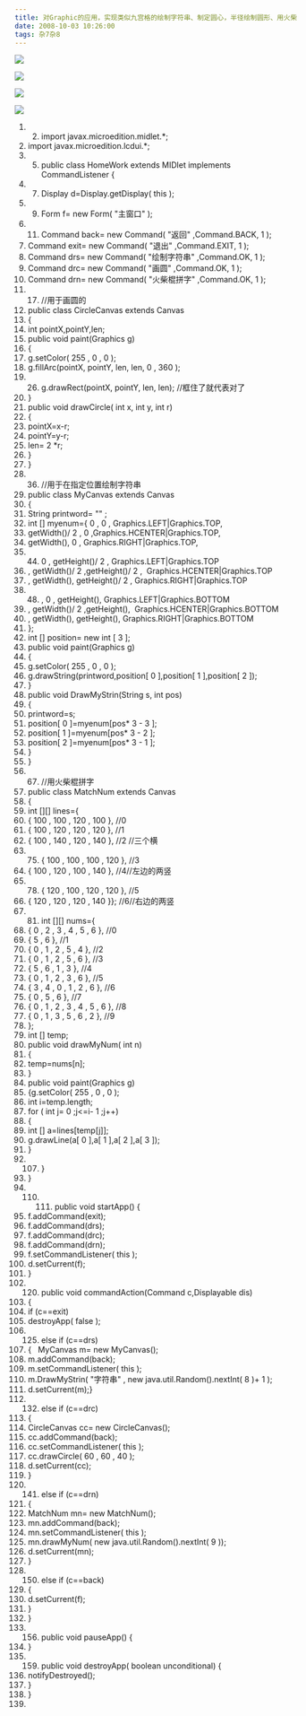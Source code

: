 ```yaml
---
title: 对Graphic的应用，实现类似九宫格的绘制字符串、制定圆心，半径绘制圆形、用火柴棍拼字[Java ME]
date: 2008-10-03 10:26:00
tags: 杂7杂8
---
```

![](https://p-blog.csdn.net/images/p_blog_csdn_net/cuipengfei1/EntryImages/20081003/%E6%88%AA%E5%9B%BE03.jpg)

![](https://p-blog.csdn.net/images/p_blog_csdn_net/cuipengfei1/EntryImages/20081003/%E6%88%AA%E5%9B%BE02.jpg)

![](https://p-blog.csdn.net/images/p_blog_csdn_net/cuipengfei1/EntryImages/20081003/%E6%88%AA%E5%9B%BE01.jpg)

![](https://p-blog.csdn.net/images/p_blog_csdn_net/cuipengfei1/EntryImages/20081003/%E6%88%AA%E5%9B%BE00.jpg)

  1.   2. import  javax.microedition.midlet.*;
  3. import  javax.microedition.lcdui.*;
  4.   5. public  class  HomeWork  extends  MIDlet  implements  CommandListener {
  6.   7. Display d=Display.getDisplay(  this  );
  8.   9. Form f=  new  Form(  "主窗口"  );
  10.   11. Command back=  new  Command(  "返回"  ,Command.BACK,  1  );
  12. Command exit=  new  Command(  "退出"  ,Command.EXIT,  1  );
  13. Command drs=  new  Command(  "绘制字符串"  ,Command.OK,  1  );
  14. Command drc=  new  Command(  "画圆"  ,Command.OK,  1  );
  15. Command drn=  new  Command(  "火柴棍拼字"  ,Command.OK,  1  );
  16.   17. //用于画圆的
  18. public  class  CircleCanvas  extends  Canvas
  19. {
  20. int  pointX,pointY,len;
  21. public  void  paint(Graphics g)
  22. {
  23. g.setColor(  255  ,  0  ,  0  );
  24. g.fillArc(pointX, pointY, len, len,  0  ,  360  );
  25.   26. g.drawRect(pointX, pointY, len, len);  //框住了就代表对了
  27. }
  28. public  void  drawCircle(  int  x,  int  y,  int  r)
  29. {
  30. pointX=x-r;
  31. pointY=y-r;
  32. len=  2  *r;
  33. }
  34. }
  35.   36. //用于在指定位置绘制字符串
  37. public  class  MyCanvas  extends  Canvas
  38. {
  39. String printword=  ""  ;
  40. int  [] myenum={  0  ,  0  , Graphics.LEFT|Graphics.TOP,
  41. getWidth()/  2  ,  0  ,Graphics.HCENTER|Graphics.TOP,
  42. getWidth(),  0  , Graphics.RIGHT|Graphics.TOP,
  43.   44. 0  , getHeight()/  2  , Graphics.LEFT|Graphics.TOP
  45. , getWidth()/  2  ,getHeight()/  2  ,  Graphics.HCENTER|Graphics.TOP
  46. , getWidth(), getHeight()/  2  , Graphics.RIGHT|Graphics.TOP
  47.   48. ,  0  , getHeight(), Graphics.LEFT|Graphics.BOTTOM
  49. , getWidth()/  2  ,getHeight(),  Graphics.HCENTER|Graphics.BOTTOM
  50. , getWidth(), getHeight(), Graphics.RIGHT|Graphics.BOTTOM
  51. };
  52. int  [] position=  new  int  [  3  ];
  53. public  void  paint(Graphics g)
  54. {
  55. g.setColor(  255  ,  0  ,  0  );
  56. g.drawString(printword,position[  0  ],position[  1  ],position[  2  ]);
  57. }
  58. public  void  DrawMyStrin(String s,  int  pos)
  59. {
  60. printword=s;
  61. position[  0  ]=myenum[pos*  3  \-  3  ];
  62. position[  1  ]=myenum[pos*  3  \-  2  ];
  63. position[  2  ]=myenum[pos*  3  \-  1  ];
  64. }
  65. }
  66.   67. //用火柴棍拼字
  68. public  class  MatchNum  extends  Canvas
  69. {
  70. int  [][] lines={
  71. {  100  ,  100  ,  120  ,  100  },  //0
  72. {  100  ,  120  ,  120  ,  120  },  //1
  73. {  100  ,  140  ,  120  ,  140  },  //2 //三个横
  74.   75. {  100  ,  100  ,  100  ,  120  },  //3
  76. {  100  ,  120  ,  100  ,  140  },  //4//左边的两竖
  77.   78. {  120  ,  100  ,  120  ,  120  },  //5
  79. {  120  ,  120  ,  120  ,  140  }};  //6//右边的两竖
  80.   81. int  [][] nums={
  82. {  0  ,  2  ,  3  ,  4  ,  5  ,  6  },  //0
  83. {  5  ,  6  },  //1
  84. {  0  ,  1  ,  2  ,  5  ,  4  },  //2
  85. {  0  ,  1  ,  2  ,  5  ,  6  },  //3
  86. {  5  ,  6  ,  1  ,  3  },  //4
  87. {  0  ,  1  ,  2  ,  3  ,  6  },  //5
  88. {  3  ,  4  ,  0  ,  1  ,  2  ,  6  },  //6
  89. {  0  ,  5  ,  6  },  //7
  90. {  0  ,  1  ,  2  ,  3  ,  4  ,  5  ,  6  },  //8
  91. {  0  ,  1  ,  3  ,  5  ,  6  ,  2  },  //9
  92. };
  93. int  [] temp;
  94. public  void  drawMyNum(  int  n)
  95. {
  96. temp=nums[n];
  97. }
  98. public  void  paint(Graphics g)
  99. {g.setColor(  255  ,  0  ,  0  );
  100. int  i=temp.length;
  101. for  (  int  j=  0  ;j<=i-  1  ;j++)
  102. {
  103. int  [] a=lines[temp[j]];
  104. g.drawLine(a[  0  ],a[  1  ],a[  2  ],a[  3  ]);
  105. }
  106.   107. }
  108. }
  109.   110.   111. public  void  startApp() {
  112. f.addCommand(exit);
  113. f.addCommand(drs);
  114. f.addCommand(drc);
  115. f.addCommand(drn);
  116. f.setCommandListener(  this  );
  117. d.setCurrent(f);
  118. }
  119.   120. public  void  commandAction(Command c,Displayable dis)
  121. {
  122. if  (c==exit)
  123. destroyApp(  false  );
  124.   125. else  if  (c==drs)
  126. {   MyCanvas m=  new  MyCanvas();
  127. m.addCommand(back);
  128. m.setCommandListener(  this  );
  129. m.DrawMyStrin(  "字符串"  ,  new  java.util.Random().nextInt(  8  )+  1  );
  130. d.setCurrent(m);}
  131.   132. else  if  (c==drc)
  133. {
  134. CircleCanvas cc=  new  CircleCanvas();
  135. cc.addCommand(back);
  136. cc.setCommandListener(  this  );
  137. cc.drawCircle(  60  ,  60  ,  40  );
  138. d.setCurrent(cc);
  139. }
  140.   141. else  if  (c==drn)
  142. {
  143. MatchNum mn=  new  MatchNum();
  144. mn.addCommand(back);
  145. mn.setCommandListener(  this  );
  146. mn.drawMyNum(  new  java.util.Random().nextInt(  9  ));
  147. d.setCurrent(mn);
  148. }
  149.   150. else  if  (c==back)
  151. {
  152. d.setCurrent(f);
  153. }
  154. }
  155.   156. public  void  pauseApp() {
  157. }
  158.   159. public  void  destroyApp(  boolean  unconditional) {
  160. notifyDestroyed();
  161. }
  162. }
  163.
